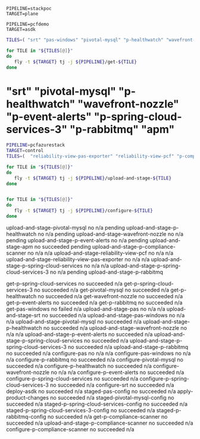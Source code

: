 
```
PIPELINE=stackpoc
TARGET=plane

PIPELINE=pcfdemo
TARGET=asdk
```
```bash
TILES=( "srt" "pas-windows" "pivotal-mysql" "p-healthwatch" "wavefront-nozzle" "p-event-alerts" "p-spring-cloud-services" "p-spring-cloud-services-3" "p-rabbitmq" )  

for TILE in "${TILES[@]}"
do
   fly -t ${TARGET} tj -j ${PIPELINE}/get-${TILE}
done
```

# "srt" "pivotal-mysql" "p-healthwatch" "wavefront-nozzle" "p-event-alerts" "p-spring-cloud-services-3" "p-rabbitmq" "apm"

```bash
PIPELINE=pcfazurestack
TARGET=control
TILES=(  "reliability-view-pas-exporter" "reliability-view-pcf" "p-compliance-scanner" "azure-service-broker" )  

for TILE in "${TILES[@]}"
do
   fly -t ${TARGET} tj -j ${PIPELINE}/upload-and-stage-${TILE}
done


for TILE in "${TILES[@]}"
do
   fly -t ${TARGET} tj -j ${PIPELINE}/configure-${TILE}
done
```


upload-and-stage-pivotal-mysql                  no      n/a        pending
upload-and-stage-p-healthwatch                  no      n/a        pending
upload-and-stage-wavefront-nozzle               no      n/a        pending
upload-and-stage-p-event-alerts                 no      n/a        pending
upload-and-stage-apm                            no      succeeded  pending
upload-and-stage-p-compliance-scanner           no      n/a        n/a
upload-and-stage-reliability-view-pcf           no      n/a        n/a
upload-and-stage-reliability-view-pas-exporter  no      n/a        n/a
upload-and-stage-p-spring-cloud-services        no      n/a        n/a
upload-and-stage-p-spring-cloud-services-3      no      n/a        pending
upload-and-stage-p-rabbitmq



get-p-spring-cloud-services                     no      succeeded  n/a
get-p-spring-cloud-services-3                   no      succeeded  n/a
get-pivotal-mysql                               no      succeeded  n/a
get-p-healthwatch                               no      succeeded  n/a
get-wavefront-nozzle                            no      succeeded  n/a
get-p-event-alerts                              no      succeeded  n/a
get-p-rabbitmq                                  no      succeeded  n/a
get-pas-windows                                 no      failed     n/a
upload-and-stage-pas                            no      n/a        n/a
upload-and-stage-srt                            no      succeeded  n/a
upload-and-stage-pas-windows                    no      n/a        n/a
upload-and-stage-pivotal-mysql                  no      succeeded  n/a
upload-and-stage-p-healthwatch                  no      succeeded  n/a
upload-and-stage-wavefront-nozzle               no      n/a        n/a
upload-and-stage-p-event-alerts                 no      succeeded  n/a
upload-and-stage-p-spring-cloud-services        no      succeeded  n/a
upload-and-stage-p-spring-cloud-services-3      no      succeeded  n/a
upload-and-stage-p-rabbitmq                     no      succeeded  n/a
configure-pas                                   no      n/a        n/a
configure-pas-windows                           no      n/a        n/a
configure-p-rabbitmq                            no      succeeded  n/a
configure-pivotal-mysql                         no      succeeded  n/a
configure-p-healthwatch                         no      succeeded  n/a
configure-wavefront-nozzle                      no      n/a        n/a
configure-p-event-alerts                        no      succeeded  n/a
configure-p-spring-cloud-services               no      succeeded  n/a
configure-p-spring-cloud-services-3             no      succeeded  n/a
configure-srt                                   no      succeeded  n/a
deploy-asdk                                     no      succeeded  n/a
staged-pas-config                               no      succeeded  n/a
apply-product-changes                           no      succeeded  n/a
staged-pivotal-mysql-config                     no      succeeded  n/a
staged-p-spring-cloud-services-config           no      succeeded  n/a
staged-p-spring-cloud-services-3-config         no      succeeded  n/a
staged-p-rabbitmq-config                        no      succeeded  n/a
get-p-compliance-scanner                        no      succeeded  n/a
upload-and-stage-p-compliance-scanner           no      succeeded  n/a
configure-p-compliance-scanner                  no      succeeded  n/a